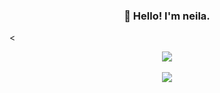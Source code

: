 
<h3 align="center">👋 Hello! I'm neila.</h3>
<p align="center">
  <!-- blog -->
</p>
<<p align="center">
  <a href="https://github.com/neila-a" title="Neila's GitHub Stats">
    <img src="https://github-readme-stats.vercel.app/api?username=HCLonely&show_icons=true&count_private=true&layout=compact&theme=default">
  </a>
  <br/>
  <!-- 
  <a href="https://wakatime.com/@HCLonely" title="Wakatime Stats">
    <img src="https://github-readme-stats.vercel.app/api/wakatime?username=HCLonely&layout=compact">
  </a>
-->
  <br/>
  <a href="https://github.com/neila-a" title="Most Used Languages">
    <img src="https://github-readme-stats.vercel.app/api/top-langs/?username=neila-a&layout=compact&count_private=true&theme=default">
  </a>
</p>
